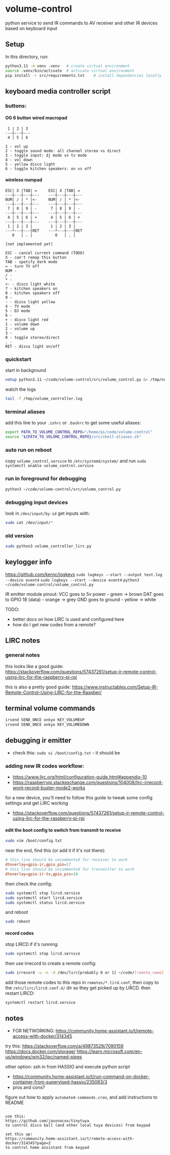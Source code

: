 # volume-control

python service to send IR commands to AV receiver and other IR devices based on keyboard input

## Setup

In this directory, run:

```bash
python3.11 -m venv .venv   # create virtual environment
source .venv/bin/activate  # activate virtual environment
pip install -r src/requirements.txt    # install dependencies locally
```

## keyboard media controller script

### buttons:

#### OG 6 button wired macropad

```
 1 | 2 | 3
---┼---┼---
 4 | 5 | 6

1 - vol up
2 - toggle sound mode: all channel stereo vs direct
3 - toggle input: dj mode vs tv mode
4 - vol down
5 - yellow disco light
6 - toggle kitchen speakers: on vs off
```

#### wireless numpad

```
ESC| X |TAB| =     ESC| X |TAB| =
---┼---┼---┼---    ---┼---┼---┼---
NUM| / | * |<-     NUM| / | * |<-
---┼---┼---┼---    ---┼---┼---┼---
 7 | 8 | 9 | -      7 | 8 | 9 | -
---┼---┼---┼---    ---┼---┼---┼---
 4 | 5 | 6 | +      4 | 5 | 6 | +
---┼---┼---┼---    ---┼---┼---┼---
 1 | 2 | 3 |        1 | 2 | 3 |
---┴---┼---┤RET    ---┴---┼---┤RET
   0   | . |          0   | . |

[not implemented yet]

ESC - cancel current command (TODO)
X - can't remap this button
TAB - spotify dark mode
= - turn TV off
NUM -
/ -
* -
<- - disco light white
7 - kitchen speakers on
8 - kitchen speakers off
9 -
- - disco light yellow
4 - TV mode
5 - DJ mode
6 -
+ - disco light red
1 - volume down
2 - volume up
3 -
0 - toggle stereo/direct
. -
RET - disco light on/off
```

### quickstart

start in background

```bash
nohup python3.11 ~/code/volume-control/src/volume_control.py &> /tmp/nohup.out & disown
```


watch the logs

```bash
tail -f /tmp/volume_controller.log
```

### terminal aliases

add this line to your `.zshrc` or `.bashrc` to get some useful aliases:

```bash
export PATH_TO_VOLUME_CONTROL_REPO="/home/pi/code/volume-control"
source "${PATH_TO_VOLUME_CONTROL_REPO}/src/shell-aliases.sh"
```

### auto run on reboot

copy `volume_control.service` to `/etc/systemd/system/` and run `sudo systemctl enable volume_control.service` 

### run in foreground for debugging

```bash
python3 ~/code/volume-control/src/volume_control.py
```

### debugging input devices

look in `/dev/input/by-id`
get inputs with:

```bash
sudo cat /dev/input/*
```

### old version

```bash
sudo python3 volume_controller_lirc.py
```

## keylogger info

https://github.com/kernc/logkeys
`sudo logkeys --start --output test.log --device event4`
`sudo logkeys --start --device event4`
`python3 ~/code/volume-control/volume_control.py`

IR emitter module pinout:
VCC goes to 5v power - green -> brown
DAT goes to GPIO 18 (data) - orange -> grey
GND goes to ground - yellow -> white

TODO:

- better docs on how LIRC is used and configured here
- how do I get new codes from a remote?

## LIRC notes

### general notes

this looks like a good guide:
https://stackoverflow.com/questions/57437261/setup-ir-remote-control-using-lirc-for-the-raspberry-pi-rpi

this is also a pretty good guide:
https://www.instructables.com/Setup-IR-Remote-Control-Using-LIRC-for-the-Raspber/

## terminal volume commands

```bash
irsend SEND_ONCE onkyo KEY_VOLUMEUP
irsend SEND_ONCE onkyo KEY_VOLUMEDOWN
```

## debugging ir emitter

- check this: `sudo vi /boot/config.txt` - it should be

### adding new IR codes workflow:

- https://www.lirc.org/html/configuration-guide.html#appendix-10
- https://raspberrypi.stackexchange.com/questions/104008/lirc-irrecord-wont-record-buster-mode2-works

for a new device, you'll need to follow this guide to tweak some config settings and get LIRC working

- https://stackoverflow.com/questions/57437261/setup-ir-remote-control-using-lirc-for-the-raspberry-pi-rpi

#### edit the boot config to switch from transmit to receive

```bash
sudo vim /boot/config.txt
```

near the end, find this (or add it if it's not there):

```conf
# this line should be uncommented for receiver to work
dtoverlay=gpio-ir,gpio_pin=17
# this line should be uncommented for transmitter to work
dtoverlay=gpio-ir-tx,gpio_pin=18
```

then check the config:

```bash
sudo systemctl stop lircd.service
sudo systemctl start lircd.service
sudo systemctl status lircd.service
```

and reboot

```bash
sudo reboot
```

#### record codes

stop LIRCD if it's running:

```bash
sudo systemctl stop lircd.service
```

then use irrecord to create a remote config:

```bash
sudo irrecord -u -n -d /dev/lirc[probably 0 or 1] ~/code/[remote_name].lircd.conf
```

add those remote codes to this repo in `remotes/*.lird.conf`, then copy to the
`/etc/lirc/lircd.conf.d/` dir so they get picked up by LIRCD. then restart LIRCD:

```bash
systemctl restart lircd.service
```

## notes

<!-- TODO: -->

- FOR NETWORKING: https://community.home-assistant.io/t/remote-access-with-docker/314345

try this:
https://stackoverflow.com/a/49873529/7090159
https://docs.docker.com/storage/
https://learn.microsoft.com/en-us/windows/win32/ipc/named-pipes

other option: ssh in from HASSIO and execute python script

- https://community.home-assistant.io/t/run-command-on-docker-container-from-supervised-hassio/235083/3
- pros and cons?

figure out how to apply `automated-commands.cron`, and add instructions to README
````

use this:
https://github.com/jasonacox/tinytuya
to control disco ball (and other local tuya devices) from keypad

set this up:
https://community.home-assistant.io/t/remote-access-with-docker/314345?page=2
to control home assistant from keypad
